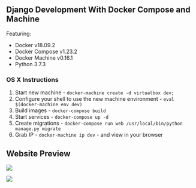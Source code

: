 ## Django Development With Docker Compose and Machine

Featuring:

- Docker v18.09.2
- Docker Compose v1.23.2
- Docker Machine v0.16.1
- Python 3.7.3


### OS X Instructions

1. Start new machine - `docker-machine create -d virtualbox dev;`
1. Configure your shell to use the new machine environment - `eval $(docker-machine env dev)`
1. Build images - `docker-compose build`
1. Start services - `docker-compose up -d`
1. Create migrations - `docker-compose run web /usr/local/bin/python manage.py migrate`
1. Grab IP - `docker-machine ip dev` - and view in your browser

## Website Preview

![](https://imgur.com/1ObzFZw.png)

![](https://imgur.com/1ObzFZw.png)
